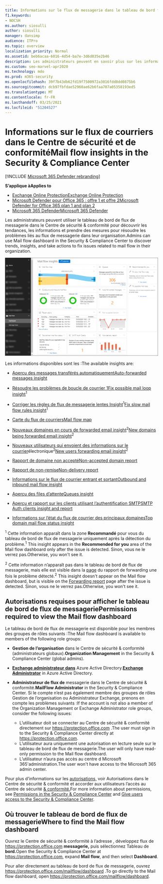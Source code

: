 ```yaml
---
title: Informations sur le flux de messagerie dans le tableau de bord flux de messagerie
f1.keywords:
- NOCSH
ms.author: siosulli
author: siosulli
manager: dansimp
audience: ITPro
ms.topic: overview
localization_priority: Normal
ms.assetid: beb6acaa-6016-4d54-ba7e-3d6d035e2b46
description: Les administrateurs peuvent en savoir plus sur les informations et les rapports disponibles dans le tableau de bord de flux de messagerie du Centre de sécurité & conformité.
ms.custom: seo-marvel-apr2020
ms.technology: mdo
ms.prod: m365-security
ms.openlocfilehash: 39f7b43db62fd19f7500972a3016fdd8dd0875b6
ms.sourcegitcommit: dcb97fbfdae52960ae62b6faa707a05358193ed5
ms.translationtype: MT
ms.contentlocale: fr-FR
ms.lasthandoff: 03/25/2021
ms.locfileid: "51204527"
---
```

# <a name="mail-flow-insights-in-the-security--compliance-center"></a><span data-ttu-id="6c9c1-103">Informations sur le flux de courriers dans le Centre de sécurité et de conformité</span><span class="sxs-lookup"><span data-stu-id="6c9c1-103">Mail flow insights in the Security & Compliance Center</span></span>

[!INCLUDE [Microsoft 365 Defender rebranding](../includes/microsoft-defender-for-office.md)]

<span data-ttu-id="6c9c1-104">**S’applique à**</span><span class="sxs-lookup"><span data-stu-id="6c9c1-104">**Applies to**</span></span>
- [<span data-ttu-id="6c9c1-105">Exchange Online Protection</span><span class="sxs-lookup"><span data-stu-id="6c9c1-105">Exchange Online Protection</span></span>](exchange-online-protection-overview.md)
- [<span data-ttu-id="6c9c1-106">Microsoft Defender pour Office 365 : offre 1 et offre 2</span><span class="sxs-lookup"><span data-stu-id="6c9c1-106">Microsoft Defender for Office 365 plan 1 and plan 2</span></span>](defender-for-office-365.md)
- [<span data-ttu-id="6c9c1-107">Microsoft 365 Defender</span><span class="sxs-lookup"><span data-stu-id="6c9c1-107">Microsoft 365 Defender</span></span>](../defender/microsoft-365-defender.md)

<span data-ttu-id="6c9c1-108">Les administrateurs peuvent utiliser le tableau de bord de flux de messagerie dans le Centre de sécurité & conformité pour découvrir les tendances, les informations et prendre des mesures pour résoudre les problèmes liés au flux de messagerie dans leur organisation.</span><span class="sxs-lookup"><span data-stu-id="6c9c1-108">Admins can use Mail flow dashboard in the Security & Compliance Center to discover trends, insights, and take actions to fix issues related to mail flow in their organization.</span></span>

![Tableau de bord flux de messagerie dans le Centre de sécurité & conformité](../../media/mail-flow-dashboard-v2.png)

<span data-ttu-id="6c9c1-110">Les informations disponibles sont les :</span><span class="sxs-lookup"><span data-stu-id="6c9c1-110">The available insights are:</span></span>

- [<span data-ttu-id="6c9c1-111">Aperçu des messages transférés automatiquement</span><span class="sxs-lookup"><span data-stu-id="6c9c1-111">Auto-forwarded messages insight</span></span>](mfi-auto-forwarded-messages-report.md)

- <span data-ttu-id="6c9c1-112">[Résoudre les problèmes de boucle de courrier 1](mfi-mail-loop-insight.md)<sup></sup></span><span class="sxs-lookup"><span data-stu-id="6c9c1-112">[Fix possible mail loop insight](mfi-mail-loop-insight.md)<sup>1</sup></span></span>

- <span data-ttu-id="6c9c1-113">[Corriger les règles de flux de messagerie lentes Insight](mfi-slow-mail-flow-rules-insight.md)<sup>1</sup></span><span class="sxs-lookup"><span data-stu-id="6c9c1-113">[Fix slow mail flow rules insight](mfi-slow-mail-flow-rules-insight.md)<sup>1</sup></span></span>

- [<span data-ttu-id="6c9c1-114">Carte du flux de courriers</span><span class="sxs-lookup"><span data-stu-id="6c9c1-114">Mail flow map</span></span>](mfi-mail-flow-map-report.md)

- <span data-ttu-id="6c9c1-115">[Nouveaux domaines en cours de forwarded email insight](mfi-new-domains-being-forwarded-email.md)<sup>2</sup></span><span class="sxs-lookup"><span data-stu-id="6c9c1-115">[New domains being forwarded email insight](mfi-new-domains-being-forwarded-email.md)<sup>2</sup></span></span>

- <span data-ttu-id="6c9c1-116">[Nouveaux utilisateurs qui envoient des informations sur le courrier](mfi-new-users-forwarding-email.md)électronique<sup>2</sup></span><span class="sxs-lookup"><span data-stu-id="6c9c1-116">[New users forwarding email insight](mfi-new-users-forwarding-email.md)<sup>2</sup></span></span>

- [<span data-ttu-id="6c9c1-117">Rapport de domaine non accepté</span><span class="sxs-lookup"><span data-stu-id="6c9c1-117">Non-accepted domain report</span></span>](mfi-non-accepted-domain-report.md)

- [<span data-ttu-id="6c9c1-118">Rapport de non-remise</span><span class="sxs-lookup"><span data-stu-id="6c9c1-118">Non-delivery report</span></span>](mfi-non-delivery-report.md)

- [<span data-ttu-id="6c9c1-119">Informations sur le flux de courrier entrant et sortant</span><span class="sxs-lookup"><span data-stu-id="6c9c1-119">Outbound and inbound mail flow insight</span></span>](mfi-outbound-and-inbound-mail-flow.md)

- [<span data-ttu-id="6c9c1-120">Aperçu des files d’attente</span><span class="sxs-lookup"><span data-stu-id="6c9c1-120">Queues insight</span></span>](mfi-queue-alerts-and-queues.md)

- [<span data-ttu-id="6c9c1-121">Aperçu et rapport sur les clients utilisant l’authentification SMTP</span><span class="sxs-lookup"><span data-stu-id="6c9c1-121">SMTP Auth clients insight and report</span></span>](mfi-smtp-auth-clients-report.md)

- [<span data-ttu-id="6c9c1-122">Informations sur l’état du flux de courrier des principaux domaines</span><span class="sxs-lookup"><span data-stu-id="6c9c1-122">Top domain mail flow status insight</span></span>](mfi-domain-mail-flow-status-insight.md)

<span data-ttu-id="6c9c1-123"><sup>1</sup> Cette information apparaît dans la zone **Recommandé** pour vous du tableau de bord de flux de messagerie uniquement après la détection du problème.</span><span class="sxs-lookup"><span data-stu-id="6c9c1-123"><sup>1</sup> This insight appears in the **Recommended for you** area of the Mail flow dashboard only after the issue is detected.</span></span> <span data-ttu-id="6c9c1-124">Sinon, vous ne le verrez pas.</span><span class="sxs-lookup"><span data-stu-id="6c9c1-124">Otherwise, you won't see it.</span></span>

<span data-ttu-id="6c9c1-125"><sup>2</sup> Cette information n’apparaît pas dans le tableau de bord de flux de messagerie, mais elle est visible dans la [page](view-mail-flow-reports.md#forwarding-report) du rapport de forwarding une fois le problème détecté.</span><span class="sxs-lookup"><span data-stu-id="6c9c1-125"><sup>2</sup> This insight doesn't appear on the Mail flow dashboard, but is visible on the [Forwarding report](view-mail-flow-reports.md#forwarding-report) page after the issue is detected.</span></span> <span data-ttu-id="6c9c1-126">Sinon, vous ne le verrez pas.</span><span class="sxs-lookup"><span data-stu-id="6c9c1-126">Otherwise, you won't see it.</span></span>

## <a name="permissions-required-to-view-the-mail-flow-dashboard"></a><span data-ttu-id="6c9c1-127">Autorisations requises pour afficher le tableau de bord de flux de messagerie</span><span class="sxs-lookup"><span data-stu-id="6c9c1-127">Permissions required to view the Mail flow dashboard</span></span>

<span data-ttu-id="6c9c1-128">Le tableau de bord de flux de messagerie est disponible pour les membres des groupes de rôles suivants :</span><span class="sxs-lookup"><span data-stu-id="6c9c1-128">The Mail flow dashboard is available to members of the following role groups:</span></span>

- <span data-ttu-id="6c9c1-129">**Gestion de l’organisation** dans le Centre de sécurité & conformité (administrateurs globaux).</span><span class="sxs-lookup"><span data-stu-id="6c9c1-129">**Organization Management** in the Security & Compliance Center (global admins).</span></span>

- <span data-ttu-id="6c9c1-130">**[Exchange administrateur dans](/azure/active-directory/users-groups-roles/directory-assign-admin-roles#exchange-administrator)** Azure Active Directory.</span><span class="sxs-lookup"><span data-stu-id="6c9c1-130">**[Exchange Administrator](/azure/active-directory/users-groups-roles/directory-assign-admin-roles#exchange-administrator)** in Azure Active Directory.</span></span>

- <span data-ttu-id="6c9c1-131">**Administrateur de flux de** messagerie dans le Centre de sécurité & conformité.</span><span class="sxs-lookup"><span data-stu-id="6c9c1-131">**MailFlow Administrator** in the Security & Compliance Center.</span></span> <span data-ttu-id="6c9c1-132">Si le compte n’est pas également membre des groupes de rôles Gestion de l’organisation ou Administrateur Exchange, prenons en compte les problèmes suivants :</span><span class="sxs-lookup"><span data-stu-id="6c9c1-132">If the account is not also a member of the Organization Management or Exchange Administrator role groups, consider the following issues:</span></span>
  - <span data-ttu-id="6c9c1-133">L’utilisateur doit se connecter au Centre de sécurité & conformité directement sur <https://protection.office.com> .</span><span class="sxs-lookup"><span data-stu-id="6c9c1-133">The user must sign in to the Security & Compliance Center directly at <https://protection.office.com>.</span></span>
  - <span data-ttu-id="6c9c1-134">L’utilisateur aura uniquement une autorisation en lecture seule sur le tableau de bord de flux de messagerie.</span><span class="sxs-lookup"><span data-stu-id="6c9c1-134">The user will only have read-only permission to the Mail flow dashboard.</span></span>
  - <span data-ttu-id="6c9c1-135">L’utilisateur n’aura pas accès au centre d Microsoft 365'administration.</span><span class="sxs-lookup"><span data-stu-id="6c9c1-135">The user won't have access to the Microsoft 365 admin center.</span></span>

<span data-ttu-id="6c9c1-136">Pour plus d’informations sur les [autorisations,](permissions-in-the-security-and-compliance-center.md) voir Autorisations dans le Centre de sécurité & conformité et accorder aux utilisateurs l’accès au Centre de sécurité [& conformité.](grant-access-to-the-security-and-compliance-center.md)</span><span class="sxs-lookup"><span data-stu-id="6c9c1-136">For more information about permissions, see [Permissions in the Security & Compliance Center](permissions-in-the-security-and-compliance-center.md) and [Give users access to the Security & Compliance Center](grant-access-to-the-security-and-compliance-center.md).</span></span>

## <a name="where-to-find-the-mail-flow-dashboard"></a><span data-ttu-id="6c9c1-137">Où trouver le tableau de bord de flux de messagerie</span><span class="sxs-lookup"><span data-stu-id="6c9c1-137">Where to find the Mail flow dashboard</span></span>

<span data-ttu-id="6c9c1-138">Ouvrez le Centre de sécurité & conformité à l’adresse , développez flux de <https://protection.office.com> **messagerie,** puis sélectionnez Tableau de **bord.**</span><span class="sxs-lookup"><span data-stu-id="6c9c1-138">Open the Security & Compliance Center at <https://protection.office.com>, expand **Mail flow**, and then select **Dashboard**.</span></span>

<span data-ttu-id="6c9c1-139">Pour aller directement au tableau de bord de flux de messagerie, ouvrez <https://protection.office.com/mailflow/dashboard> .</span><span class="sxs-lookup"><span data-stu-id="6c9c1-139">To go directly to the Mail flow dashboard, open <https://protection.office.com/mailflow/dashboard>.</span></span>